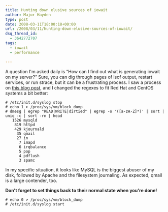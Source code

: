 ```yaml
---
title: Hunting down elusive sources of iowait
author: Major Hayden
type: post
date: 2008-03-11T18:00:18+00:00
url: /2008/03/11/hunting-down-elusive-sources-of-iowait/
dsq_thread_id:
  - 3642772707
tags:
  - iowait
  - performance

---
```

A question I'm asked daily is &#8220;How can I find out what is generating iowait on my server?&#8221; Sure, you can dig through pages of lsof output, restart services, or run strace, but it can be a frustrating process. I saw a process on [this blog post][1], and I changed the regexes to fit Red Hat and CentOS systems a bit better:

```
# /etc/init.d/syslog stop
# echo 1 > /proc/sys/vm/block_dump
# dmesg | egrep "READ|WRITE|dirtied" | egrep -o '([a-zA-Z]*)' | sort | uniq -c | sort -rn | head
   1526 mysqld
    819 httpd
    429 kjournald
     35 qmail
     27 in
      7 imapd
      6 irqbalance
      5 pop
      4 pdflush
      3 spamc
```

In my specific situation, it looks like MySQL is the biggest abuser of my disk, followed by Apache and the filesystem journaling. As expected, qmail is a large contender, too.

**Don't forget to set things back to their normal state when you're done!**

```
# echo 0 > /proc/sys/vm/block_dump
# /etc/init.d/syslog start
```

 [1]: http://blog.eikke.com/index.php/ikke/2007/03/22/who_s_abusing_my_sata_controller
